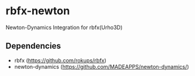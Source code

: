 rbfx-newton
==========

Newton-Dynamics Integration for rbfx(Urho3D)

## Dependencies
- rbfx (https://github.com/rokups/rbfx)
- newton-dynamics (https://github.com/MADEAPPS/newton-dynamics/)
